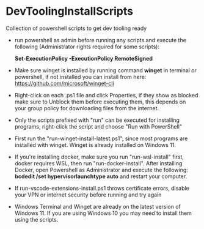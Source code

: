 # DevToolingInstallScripts
Collection of powershell scripts to get dev tooling ready

- run powershell as admin before running any scripts and execute the following (Administrator rights required for some scripts):
  
	**Set-ExecutionPolicy -ExecutionPolicy RemoteSigned**
- Make sure winget is installed by running command **winget** in terminal or powershell, if not installed you can install from here: https://github.com/microsoft/winget-cli

- Right-click on each .ps1 file and click Properties, if they show as blocked make sure to Unblock them before executing them, this depends on your group policy for downloading files from the internet.
  
- Only the scripts prefixed with "run" can be executed for installing programs, right-click the script and choose "Run with PowerShell"

- First run the "run-winget-install-latest.ps1", since most programs are installed with winget. Winget is already installed on Windows 11.

- If you're installing docker, make sure you run "run-wsl-install" first, docker requires WSL, then run "run-docker-install". After installing Docker, open Powershell as Administrator and execute the following: **bcdedit /set hypervisorlaunchtype auto** and restart your computer.

- If run-vscode-extensions-install.ps1 throws certificate errors, disable your VPN or internet security before running and try again

- Windows Terminal and Winget are already on the latest version of Windows 11. If you are using Windows 10 you may need to install them using the scripts.
